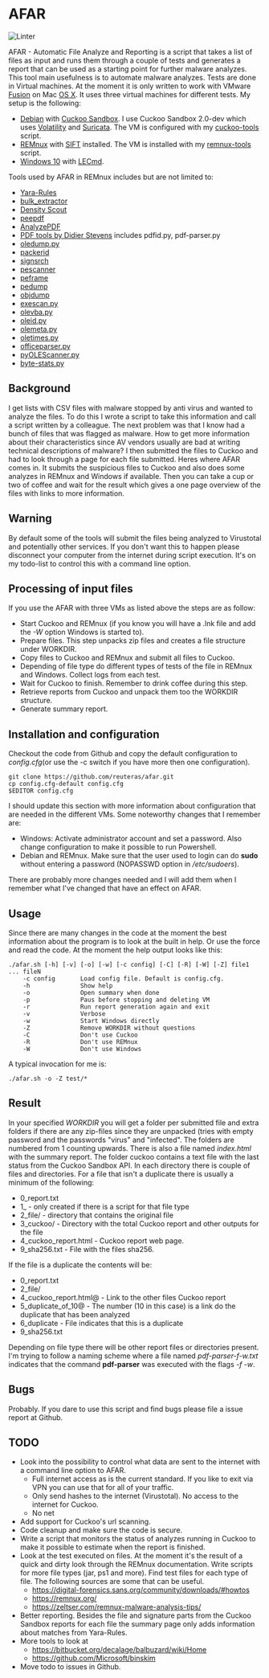 # AFAR

![Linter](https://github.com/reuteras/afar/workflows/Linter/badge.svg)

AFAR - Automatic File Analyze and Reporting is a script that takes a list of files as input and runs them through a couple of tests and generates a report that can be used as a starting point for further malware analyzes. This tool main usefulness is to automate malware analyzes. Tests are done in Virtual machines. At the moment it is only written to work with VMware [Fusion](https://www.vmware.com/products/fusion/) on Mac [OS X](https://www.apple.com/osx/). It uses three virtual machines for different tests. My setup is the following:

* [Debian](https://www.debian.org/) with [Cuckoo Sandbox](https://cuckoosandbox.org/). I use Cuckoo Sandbox 2.0-dev which uses [Volatility](http://www.volatilityfoundation.org/) and [Suricata](http://suricata-ids.org/). The VM is configured with my [cuckoo-tools](https://github.com/reuteras/cuckoo-tools) script.
* [REMnux](https://remnux.org/) with [SIFT](https://github.com/sans-dfir/sift-bootstrap) installed. The VM is installed with my [remnux-tools](https://github.com/reuteras/remnux-tools) script.
* [Windows 10](https://www.microsoft.com/en-us/windows/default.aspx) with [LECmd](https://github.com/EricZimmerman/LECmd).

Tools used by AFAR in REMnux includes but are not limited to:

* [Yara-Rules](https://github.com/Yara-Rules/rules)
* [bulk_extractor](http://www.forensicswiki.org/wiki/Bulk_extractor)
* [Density Scout](http://www.cert.at/downloads/software/densityscout_en.html)
* [peepdf](http://eternal-todo.com/tools/peepdf-pdf-analysis-tool#releases)
* [AnalyzePDF](https://github.com/hiddenillusion/AnalyzePDF)
* [PDF tools by Didier Stevens](http://blog.didierstevens.com/programs/pdf-tools/) includes pdfid.py, pdf-parser.py
* [oledump.py](http://blog.didierstevens.com/programs/oledump-py/)
* [packerid](http://handlers.sans.org/jclausing/packerid.py)
* [signsrch](http://aluigi.altervista.org/mytoolz.htm)
* [pescanner](https://code.google.com/p/malwarecookbook/source/browse/trunk/3/8/pescanner.py)
* [peframe](https://github.com/guelfoweb/peframe)
* [pedump](http://pedump.me/)
* [objdump](http://en.wikipedia.org/wiki/Objdump)
* [exescan.py](http://securityxploded.com/exe-scan.php)
* [olevba.py](https://bitbucket.org/decalage/oletools/wiki/olevba)
* [oleid.py](http://www.decalage.info/python/oletools)
* [olemeta.py](http://www.decalage.info/python/oletools)
* [oletimes.py](http://www.decalage.info/python/oletools)
* [officeparser.py](https://github.com/unixfreak0037/officeparser)
* [pyOLEScanner.py](https://github.com/Evilcry/PythonScripts/raw/master/)
* [byte-stats.py](https://blog.didierstevens.com/2017/01/28/update-byte-stats-py-version-0-0-5/)

## Background

I get lists with CSV files with malware stopped by anti virus and wanted to analyze the files. To do this I wrote a script to take this information and call a script written by a colleague. The next problem was that I know had a bunch of files that was flagged as malware. How to get more information about their characteristics since AV vendors usually are bad at writing technical descriptions of malware? I then submitted the files to Cuckoo and had to look through a page for each file submitted. Heres where AFAR comes in. It submits the suspicious files to Cuckoo and also does some analyzes in REMnux and Windows if available. Then you can take a cup or two of coffee and wait for the result which gives a one page overview of the files with links to more information.

## Warning

By default some of the tools will submit the files being analyzed to Virustotal and potentially other services. If you don't want this to happen please disconnect your computer from the internet during script execution. It's on my todo-list to control this with a command line option.

## Processing of input files

If you use the AFAR with three VMs as listed above the steps are as follow:

* Start Cuckoo and REMnux (if you know you will have a .lnk file and add the _-W_ option Windows is started to).
* Prepare files. This step unpacks zip files and creates a file structure under WORKDIR.
* Copy files to Cuckoo and REMnux and submit all files to Cuckoo.
* Depending of file type do different types of tests of the file in REMnux and Windows. Collect logs from each test.
* Wait for Cuckoo to finish. Remember to drink coffee during this step.
* Retrieve reports from Cuckoo and unpack them too the WORKDIR structure.
* Generate summary report.

## Installation and configuration

Checkout the code from Github and copy the default configuration to _config.cfg_(or use the -c switch if you have more then one configuration).

    git clone https://github.com/reuteras/afar.git
    cp config.cfg-default config.cfg
    $EDITOR config.cfg

I should update this section with more information about configuration that are needed in the different VMs. Some noteworthy changes that I remember are:

* Windows: Activate administrator account and set a password. Also change configuration to make it possible to run Powershell.
* Debian and REMnux. Make sure that the user used to login can do **sudo** without entering a password (NOPASSWD option in _/etc/sudoers_).

There are probably more changes needed and I will add them when I remember what I've changed that have an effect on AFAR.

## Usage

Since there are many changes in the code at the moment the best information about the program is to look at the built in help. Or use the force and read the code. At the moment the help output looks like this:

    ./afar.sh [-h] [-v] [-o] [-w] [-c config] [-C] [-R] [-W] [-Z] file1 ... fileN
        -c config       Load config file. Default is config.cfg.
        -h              Show help
        -o              Open summary when done
        -p              Paus before stopping and deleting VM
        -r              Run report generation again and exit
        -v              Verbose
        -w              Start Windows directly
        -Z              Remove WORKDIR without questions
        -C              Don't use Cuckoo
        -R              Don't use REMnux
        -W              Don't use Windows

A typical invocation for me is:

    ./afar.sh -o -Z test/*

## Result

In your specified _WORKDIR_ you will get a folder per submitted file and extra folders if there are any zip-files since they are unpacked (tries with empty password and the passwords "virus" and "infected". The folders are numbered from 1 counting upwards. There is also a file named _index.html_ with the summary report. The folder cuckoo contains a text file with the last status from the Cuckoo Sandbox API. In each directory there is couple of files and directories. For a file that isn't a duplicate there is usually a minimum of the following:

* 0_report.txt
* 1_<filetype> - only created if there is a script for that file type
* 2_file/ - directory that contains the original file
* 3_cuckoo/ - Directory with the total Cuckoo report and other outputs for the file
* 4_cuckoo_report.html - Cuckoo report web page.
* 9_sha256.txt - File with the files sha256.

If the file is a duplicate the contents will be:

* 0_report.txt
* 2_file/
* 4_cuckoo_report.html@ - Link to the other files Cuckoo report
* 5_duplicate_of_10@ - The number (10 in this case) is a link do the duplicate that has been analyzed
* 6_duplicate - File indicates that this is a duplicate
* 9_sha256.txt

Depending on file type there will be other report files or directories present. I'm trying to follow a naming scheme where a file named _pdf-parser-f-w.txt_ indicates that the command **pdf-parser** was executed with the flags _-f -w_.

## Bugs

Probably. If you dare to use this script and find bugs please file a issue report at Github.

## TODO

* Look into the possibility to control what data are sent to the internet with a command line option to AFAR.
  - Full internet access as is the current standard. If you like to exit via VPN you can use that for all of your traffic.
  - Only send hashes to the internet (Virustotal). No access to the internet for Cuckoo.
  - No net
* Add support for Cuckoo's url scanning.
* Code cleanup and make sure the code is secure.
* Write a script that monitors the status of analyzes running in Cuckoo to make it possible to estimate when the report is finished.
* Look at the test executed on files. At the moment it's the result of a quick and dirty look through the REMnux documentation. Write scripts for more file types (jar, ps1 and more). Find test files for each type of file. The following sources are some that can be useful.
  - https://digital-forensics.sans.org/community/downloads/#howtos
  - https://remnux.org/
  - https://zeltser.com/remnux-malware-analysis-tips/
* Better reporting. Besides the file and signature parts from the Cuckoo Sandbox reports for each file the summary page only adds information about matches from Yara-Rules.
* More tools to look at
  - https://bitbucket.org/decalage/balbuzard/wiki/Home
  - https://github.com/Microsoft/binskim
* Move todo to issues in Github.  

